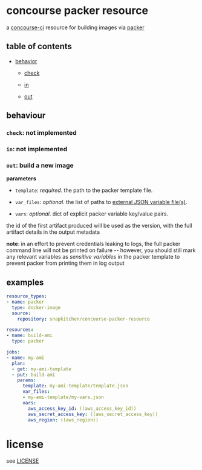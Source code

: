 # concourse packer resource

a [concourse-ci](https://concourse-ci.org) resource for building images via [packer](https://www.packer.io/docs/builders/amazon.html)

## table of contents

- [behavior](#behavior)

	- [check](#check-not-implemented)

	- [in](#in-not-implemented)

	- [out](#out-build-a-new-image)

## behaviour

### `check`: not implemented

### `in`: not implemented

### `out`: build a new image

**parameters**

- `template`: _required_. the path to the packer template file.

- `var_files`: _optional_. the list of paths to [external JSON variable file(s)](https://www.packer.io/docs/templates/user-variables.html).

- `vars`: _optional_. dict of explicit packer variable key/value pairs.

the id of the first artifact produced will be used as the version, with the full artifact details in the output metadata

**note**: in an effort to prevent credentials leaking to logs, the full packer command line will not be printed on failure -- however, you should still mark any relevant variables as _sensitive variables_ in the packer template to prevent packer from printing them in log output

## examples

```yaml
resource_types:
- name: packer
  type: docker-image
  source:
    repository: snapkitchen/concourse-packer-resource

resources:
- name: build-ami
  type: packer

jobs:
- name: my-ami
  plan:
  - get: my-ami-template
  - put: build-ami
    params:
      template: my-ami-template/template.json
      var_files:
      - my-ami-template/my-vars.json
      vars:
        aws_access_key_id: ((aws_access_key_id))
        aws_secret_access_key: ((aws_secret_access_key))
        aws_region: ((aws_region))
```

# license

see [LICENSE](LICENSE)
